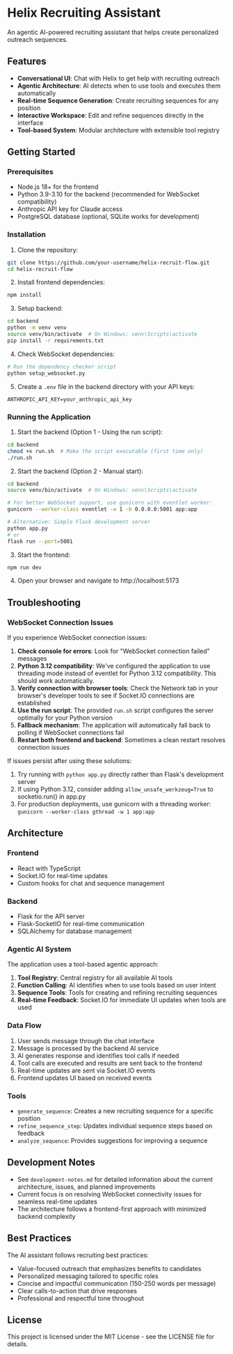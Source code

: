 # Helix Recruiting Assistant

An agentic AI-powered recruiting assistant that helps create personalized outreach sequences.

## Features

- **Conversational UI**: Chat with Helix to get help with recruiting outreach
- **Agentic Architecture**: AI detects when to use tools and executes them automatically
- **Real-time Sequence Generation**: Create recruiting sequences for any position
- **Interactive Workspace**: Edit and refine sequences directly in the interface
- **Tool-based System**: Modular architecture with extensible tool registry

## Getting Started

### Prerequisites

- Node.js 18+ for the frontend
- Python 3.9-3.10 for the backend (recommended for WebSocket compatibility)
- Anthropic API key for Claude access
- PostgreSQL database (optional, SQLite works for development)

### Installation

1. Clone the repository:

```bash
git clone https://github.com/your-username/helix-recruit-flow.git
cd helix-recruit-flow
```

2. Install frontend dependencies:

```bash
npm install
```

3. Setup backend:

```bash
cd backend
python -m venv venv
source venv/bin/activate  # On Windows: venv\Scripts\activate
pip install -r requirements.txt
```

4. Check WebSocket dependencies:

```bash
# Run the dependency checker script
python setup_websocket.py
```

5. Create a `.env` file in the backend directory with your API keys:

```
ANTHROPIC_API_KEY=your_anthropic_api_key
```

### Running the Application

1. Start the backend (Option 1 - Using the run script):

```bash
cd backend
chmod +x run.sh  # Make the script executable (first time only)
./run.sh
```

2. Start the backend (Option 2 - Manual start):

```bash
cd backend
source venv/bin/activate  # On Windows: venv\Scripts\activate

# For better WebSocket support, use gunicorn with eventlet worker:
gunicorn --worker-class eventlet -w 1 -b 0.0.0.0:5001 app:app

# Alternative: Simple Flask development server
python app.py
# or
flask run --port=5001
```

3. Start the frontend:

```bash
npm run dev
```

4. Open your browser and navigate to http://localhost:5173

## Troubleshooting

### WebSocket Connection Issues

If you experience WebSocket connection issues:

1. **Check console for errors**: Look for "WebSocket connection failed" messages
2. **Python 3.12 compatibility**: We've configured the application to use threading mode instead of eventlet for Python 3.12 compatibility. This should work automatically.
3. **Verify connection with browser tools**: Check the Network tab in your browser's developer tools to see if Socket.IO connections are established
4. **Use the run script**: The provided `run.sh` script configures the server optimally for your Python version
5. **Fallback mechanism**: The application will automatically fall back to polling if WebSocket connections fail
6. **Restart both frontend and backend**: Sometimes a clean restart resolves connection issues

If issues persist after using these solutions:

1. Try running with `python app.py` directly rather than Flask's development server
2. If using Python 3.12, consider adding `allow_unsafe_werkzeug=True` to socketio.run() in app.py
3. For production deployments, use gunicorn with a threading worker: `gunicorn --worker-class gthread -w 1 app:app`

## Architecture

### Frontend

- React with TypeScript
- Socket.IO for real-time updates
- Custom hooks for chat and sequence management

### Backend

- Flask for the API server
- Flask-SocketIO for real-time communication
- SQLAlchemy for database management

### Agentic AI System

The application uses a tool-based agentic approach:

1. **Tool Registry**: Central registry for all available AI tools
2. **Function Calling**: AI identifies when to use tools based on user intent
3. **Sequence Tools**: Tools for creating and refining recruiting sequences
4. **Real-time Feedback**: Socket.IO for immediate UI updates when tools are used

### Data Flow

1. User sends message through the chat interface
2. Message is processed by the backend AI service
3. AI generates response and identifies tool calls if needed
4. Tool calls are executed and results are sent back to the frontend
5. Real-time updates are sent via Socket.IO events
6. Frontend updates UI based on received events

### Tools

- `generate_sequence`: Creates a new recruiting sequence for a specific position
- `refine_sequence_step`: Updates individual sequence steps based on feedback
- `analyze_sequence`: Provides suggestions for improving a sequence

## Development Notes

- See `development-notes.md` for detailed information about the current architecture, issues, and planned improvements
- Current focus is on resolving WebSocket connectivity issues for seamless real-time updates
- The architecture follows a frontend-first approach with minimized backend complexity

## Best Practices

The AI assistant follows recruiting best practices:

- Value-focused outreach that emphasizes benefits to candidates
- Personalized messaging tailored to specific roles
- Concise and impactful communication (150-250 words per message)
- Clear calls-to-action that drive responses
- Professional and respectful tone throughout

## License

This project is licensed under the MIT License - see the LICENSE file for details.
